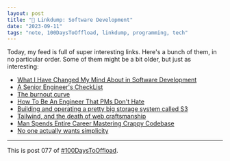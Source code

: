 ```yaml
---
layout: post
title: "🔗 Linkdump: Software Development"
date: "2023-09-11"
tags: "note, 100DaysToOffload, linkdump, programming, tech"
---
```


Today, my feed is full of super interesting links. Here's a bunch of them, in no particular order. Some of them might be a bit older, but just as interesting:

- [What I Have Changed My Mind About in Software Development](https://henrikwarne.com/2023/09/10/what-i-have-changed-my-mind-about-in-software-development/)
- [A Senior Engineer's CheckList](https://littleblah.com/post/2019-09-01-senior-engineer-checklist/)
- [The burnout curve](https://thoughtshrapnel.com/2023/09/11/the-burnout-curve/)
- [How To Be An Engineer That PMs Don't Hate](https://staysaasy.com/engineering/2023/06/18/how-to-be-an-engineer-pms-down-hate.html)
- [Building and operating a pretty big storage system called S3](https://www.allthingsdistributed.com/2023/07/building-and-operating-a-pretty-big-storage-system.html)
- [Tailwind, and the death of web craftsmanship](https://pdx.su/blog/2023-07-26-tailwind-and-the-death-of-craftsmanship/)
- [Man Spends Entire Career Mastering Crappy Codebase](https://taylor.town/entire-career)
- [No one actually wants simplicity](https://lukeplant.me.uk/blog/posts/no-one-actually-wants-simplicity/)

---

This is post 077 of [#100DaysToOffload](https://100daystooffload.com/).